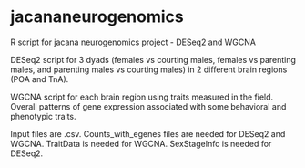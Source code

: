 # jacananeurogenomics
R script for jacana neurogenomics project - DESeq2 and WGCNA

DESeq2 script for 3 dyads (females vs courting males, females vs parenting males, and parenting males vs courting males) in 2 different brain regions (POA and TnA).

WGCNA script for each brain region using traits measured in the field. Overall patterns of gene expression associated with some behavioral and phenotypic traits. 

Input files are .csv. Counts_with_egenes files are needed for DESeq2 and WGCNA. TraitData is needed for WGCNA. SexStageInfo is needed for DESeq2.
